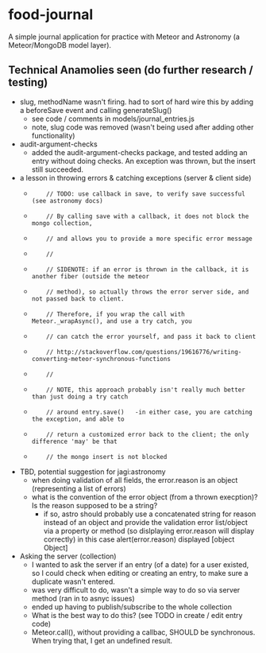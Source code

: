 # food-journal

A simple journal application for practice with Meteor and Astronomy (a Meteor/MongoDB model layer).

## Technical Anamolies seen (do further research / testing)
- slug, methodName wasn't firing. had to sort of hard wire this by adding a beforeSave event and calling generateSlug()
    * see code / comments in models/journal_entries.js
    * note, slug code was removed (wasn't being used after adding other functionality)
- audit-argument-checks
    * added the audit-argument-checks package, and tested adding an entry without doing checks. An exception was thrown, but the insert still succeeded.
- a lesson in throwing errors & catching exceptions (server & client side)
    *         // TODO: use callback in save, to verify save successful (see astronomy docs)
    *         // By calling save with a callback, it does not block the mongo collection,
    *         // and allows you to provide a more specific error message
    *         //
    *         // SIDENOTE: if an error is thrown in the callback, it is another fiber (outside the meteor
    *         // method), so actually throws the error server side, and not passed back to client.
    *         // Therefore, if you wrap the call with Meteor._wrapAsync(), and use a try catch, you
    *         // can catch the error yourself, and pass it back to client
    *         // http://stackoverflow.com/questions/19616776/writing-converting-meteor-synchronous-functions
    *         //
    *         // NOTE, this approach probably isn't really much better than just doing a try catch
    *         // around entry.save()   -in either case, you are catching the exception, and able to
    *         // return a customized error back to the client; the only difference 'may' be that
    *         // the mongo insert is not blocked
- TBD, potential suggestion for jagi:astronomy
    * when doing validation of all fields, the error.reason is an object (representing a list of errors)
    * what is the convention of the error object (from a thrown execption)? Is the reason supposed to be a string?
       * if so, astro should probably use a concatenated string for reason instead of an object and provide the validation error list/object via a property or method (so dislplaying error.reason will display correctly)   in this case alert(error.reason) displayed [object Object]
- Asking the server (collection)
    * I wanted to ask the server if an entry (of a date) for a user existed, so I could check when editing or creating an entry, to make sure a duplicate wasn't entered.
    * was very difficult to do, wasn't a simple way to do so via server method (ran in to asnyc issues)
    * ended up having to publish/subscribe to the whole collection
    * What is the best way to do this? (see TODO in create / edit entry code)
    * Meteor.call(), without providing a callbac, SHOULD be synchronous. When trying that, I get an undefined result.